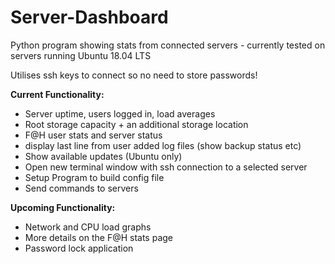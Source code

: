 # Server-Dashboard
Python program showing stats from connected servers - currently tested on servers running Ubuntu 18.04 LTS

Utilises ssh keys to connect so no need to store passwords!

**Current Functionality:**
- Server uptime, users logged in, load averages
- Root storage capacity + an additional storage location
- F@H user stats and server status
- display last line from user added log files (show backup status etc)
- Show available updates (Ubuntu only)
- Open new terminal window with ssh connection to a selected server
- Setup Program to build config file
- Send commands to servers

**Upcoming Functionality:**
- Network and CPU load graphs
- More details on the F@H stats page
- Password lock application
